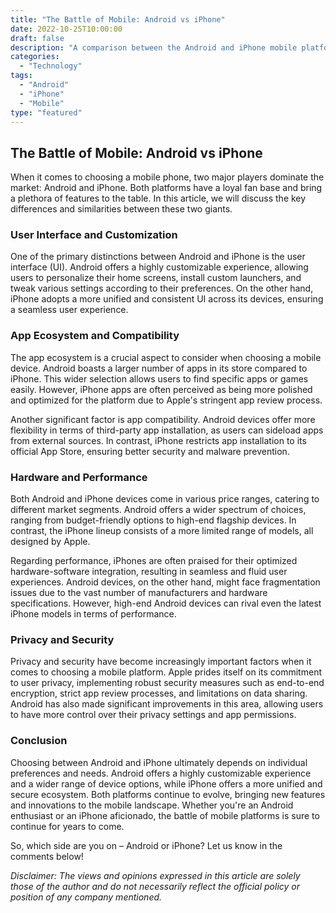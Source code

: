 ```yaml
--- 
title: "The Battle of Mobile: Android vs iPhone" 
date: 2022-10-25T10:00:00 
draft: false 
description: "A comparison between the Android and iPhone mobile platforms." 
categories: 
  - "Technology" 
tags: 
  - "Android" 
  - "iPhone" 
  - "Mobile" 
type: "featured" 
--- 
```


## The Battle of Mobile: Android vs iPhone

When it comes to choosing a mobile phone, two major players dominate the market: Android and iPhone. Both platforms have a loyal fan base and bring a plethora of features to the table. In this article, we will discuss the key differences and similarities between these two giants.

### User Interface and Customization

One of the primary distinctions between Android and iPhone is the user interface (UI). Android offers a highly customizable experience, allowing users to personalize their home screens, install custom launchers, and tweak various settings according to their preferences. On the other hand, iPhone adopts a more unified and consistent UI across its devices, ensuring a seamless user experience.

### App Ecosystem and Compatibility

The app ecosystem is a crucial aspect to consider when choosing a mobile device. Android boasts a larger number of apps in its store compared to iPhone. This wider selection allows users to find specific apps or games easily. However, iPhone apps are often perceived as being more polished and optimized for the platform due to Apple's stringent app review process.

Another significant factor is app compatibility. Android devices offer more flexibility in terms of third-party app installation, as users can sideload apps from external sources. In contrast, iPhone restricts app installation to its official App Store, ensuring better security and malware prevention.

### Hardware and Performance

Both Android and iPhone devices come in various price ranges, catering to different market segments. Android offers a wider spectrum of choices, ranging from budget-friendly options to high-end flagship devices. In contrast, the iPhone lineup consists of a more limited range of models, all designed by Apple.

Regarding performance, iPhones are often praised for their optimized hardware-software integration, resulting in seamless and fluid user experiences. Android devices, on the other hand, might face fragmentation issues due to the vast number of manufacturers and hardware specifications. However, high-end Android devices can rival even the latest iPhone models in terms of performance.

### Privacy and Security

Privacy and security have become increasingly important factors when it comes to choosing a mobile platform. Apple prides itself on its commitment to user privacy, implementing robust security measures such as end-to-end encryption, strict app review processes, and limitations on data sharing. Android has also made significant improvements in this area, allowing users to have more control over their privacy settings and app permissions.

### Conclusion

Choosing between Android and iPhone ultimately depends on individual preferences and needs. Android offers a highly customizable experience and a wider range of device options, while iPhone offers a more unified and secure ecosystem. Both platforms continue to evolve, bringing new features and innovations to the mobile landscape. Whether you're an Android enthusiast or an iPhone aficionado, the battle of mobile platforms is sure to continue for years to come.

So, which side are you on – Android or iPhone? Let us know in the comments below!

*Disclaimer: The views and opinions expressed in this article are solely those of the author and do not necessarily reflect the official policy or position of any company mentioned.*
